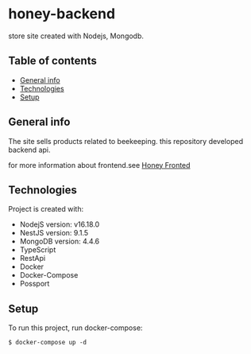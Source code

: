 # honey-backend
 store site created with Nodejs, Mongodb.

## Table of contents
* [General info](#general-info)
* [Technologies](#technologies)
* [Setup](#setup)

## General info
The site sells products related to beekeeping.
this repository developed backend api. 

for more information about frontend.see [Honey Fronted](https://github.com/a-abdi/honey-front)
	
## Technologies
Project is created with:
* NodejS version: v16.18.0
* NestJS version: 9.1.5
* MongoDB version: 4.4.6
* TypeScript
* RestApi
* Docker
* Docker-Compose
* Possport
	
## Setup
To run this project, run docker-compose:

```
$ docker-compose up -d
```
